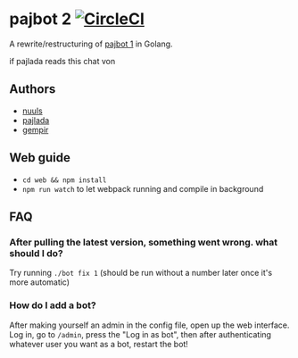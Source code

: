 # pajbot 2 [![CircleCI](https://circleci.com/gh/pajlada/pajbot2.svg?style=svg)](https://circleci.com/gh/pajlada/pajbot2)

A rewrite/restructuring of [pajbot 1](https://github.com/pajlada/pajbot) in Golang.

if pajlada reads this chat von

## Authors
 * [nuuls](https://github.com/nuuls)
 * [pajlada](https://github.com/pajlada)
 * [gempir](https://github.com/gempir)


## Web guide
* `cd web && npm install`
* `npm run watch` to let webpack running and compile in background

## FAQ
### After pulling the latest version, something went wrong. what should I do?
Try running `./bot fix 1` (should be run without a number later once it's more automatic)
### How do I add a bot?
After making yourself an admin in the config file, open up the web interface. Log in, go to `/admin`, press the "Log in as bot", then after authenticating whatever user you want as a bot, restart the bot!
